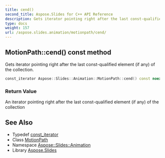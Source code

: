 ```yaml
---
title: cend()
second_title: Aspose.Slides for C++ API Reference
description: Gets iterator pointing right after the last const-qualified element (if any) of the collection.
type: docs
weight: 157
url: /aspose.slides.animation/motionpath/cend/
---
```

## MotionPath::cend() const method


Gets iterator pointing right after the last const-qualified element (if any) of the collection.

```cpp
const_iterator Aspose::Slides::Animation::MotionPath::cend() const noexcept
```


### Return Value

An iterator pointing right after the last const-qualified element (if any) of the collection

## See Also

* Typedef [const_iterator](../const_iterator/)
* Class [MotionPath](../)
* Namespace [Aspose::Slides::Animation](../../)
* Library [Aspose.Slides](../../../)